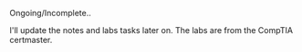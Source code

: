 Ongoing/Incomplete..

I'll update the notes and labs tasks later on. The labs are from the CompTIA certmaster.

